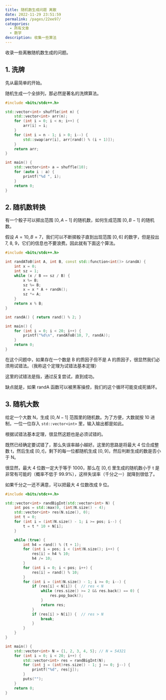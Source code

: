 ```yaml
---
title: 随机数生成问题 离散
date: 2022-11-29 23:51:59
permalink: /pages/22ee97/
categories:
  - 所有文章
  - 数学
description: 收集一些算法
---
```


收录一些离散随机数生成的问题。

## 1. 洗牌

先从最简单的开始。

随机生成一个全排列，那必然是著名的洗牌算法。

```cpp
#include <bits/stdc++.h>

std::vector<int> shuffle(int n) {
    std::vector<int> arr(n);
    for (int i = 0; i < n; i++) {
        arr[i] = i;
    }
    for (int i = n - 1; i > 0; i--) {
        std::swap(arr[i], arr[rand() % (i + 1)]);
    }
    return arr;
}

int main() {
    std::vector<int> a = shuffle(10);
    for (auto i : a) {
        printf("%d ", i);
    }
    return 0;
}
```

## 2. 随机数转换

有一个骰子可以掷出范围 $[0, A - 1]$ 的随机数，如何生成范围 $[0, B - 1]$ 的随机数。

假设 $A = 10, B = 7$，我们可以不断掷骰子直到出现范围 $[0, 6]$ 的数字，但是投出 7, 8, 9，它们的信息也不要浪费。因此就有下面这个算法。

```cpp
#include <bits/stdc++.h>

int randAToB(int A, int B, const std::function<int()> &randA) {
    int x = 0;
    int sz = 1;
    while (x / B == sz / B) {
        x %= B;
        sz %= B;
        x = x * A + randA();
        sz *= A;
    }
    return x % B;
}

int randA() { return rand() % 2; }

int main() {
    for (int i = 0; i < 20; i++) {
        printf("%d\n", randAToB(10, 7, randA));
    }
    return 0;
}
```

在这个问题中，如果存在一个数是 B 的质因子但不是 A 的质因子，很显然我们必须用试错法。（我称这个定理为试错法基本定理）

这里的试错法是指，通过反复尝试，直到成功。

缺点就是，如果 randA 函数可以被黑客操控，我们的这个循环可能变成死循环。

## 3. 随机大数

给定一个大数 N，生成 $[0, N-1]$ 范围里的随机数。为了方便，大数就按 10 进制，一位一位存入 `std::vector<int>` 里，输入输出都是如此。

根据试错法基本定理，很显然这题也是必须试错的。

既然已经确定要试错了，那么失误率越小越好。这里的思路是将最大 4 位合成整数 t，然后生成 $[0,t]$，剩下的每一位都随机生成 $[0,9]$，然后判断生成的数是否小于 N。

很显然，最大 4 位数一定大于等于 1000，那么在 $[0,t]$ 里生成的随机数小于 t 是非常有可能的（概率不低于 99.9%），这样失误率（千分之一）就降到很低了。

如果千分之一还不满意，可以把最大 4 位数改成 9 位。

```cpp
#include <bits/stdc++.h>

std::vector<int> randBigInt(std::vector<int> N) {
    int pos = std::max(0, (int)N.size() - 4);
    std::vector<int> res(N.size(), 0);
    int t = 0;
    for (int i = (int)N.size() - 1; i >= pos; i--) {
        t = t * 10 + N[i];
    }

    while (true) {
        int h4 = rand() % (t + 1);
        for (int i = pos; i < (int)N.size(); i++) {
            res[i] = h4 % 10;
            h4 /= 10;
        }
        for (int i = 0; i < pos; i++) {
            res[i] = rand() % 10;
        }
        for (int i = (int)N.size() - 1; i >= 0; i--) {
            if (res[i] < N[i]) {  // res < N
                while (res.size() >= 2 && res.back() == 0) {
                    res.pop_back();
                }
                return res;
            }
            if (res[i] > N[i]) {  // res > N
                break;
            }
        }
    }
}

int main() {
    std::vector<int> N = {1, 2, 3, 4, 5}; // N = 54321
    for (int i = 0; i < 20; i++) {
        std::vector<int> res = randBigInt(N);
        for (int j = (int)res.size() - 1; j >= 0; j--) {
            printf("%d", res[j]);
        }
        puts("");
    }
    return 0;
}
```
